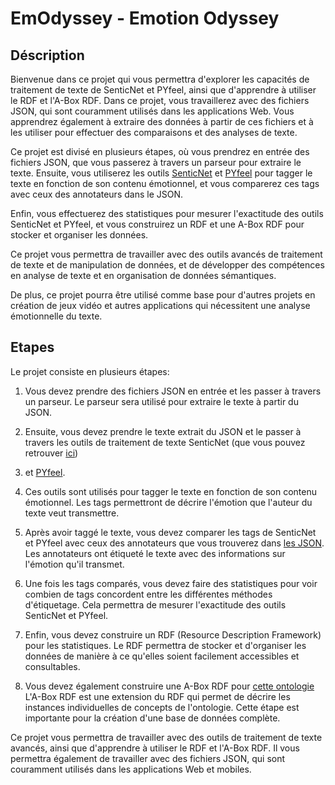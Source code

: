 # EmOdyssey - Emotion Odyssey

## Déscription

Bienvenue dans ce projet qui vous permettra d'explorer les capacités de traitement de texte 
de SenticNet et PYfeel, ainsi que d'apprendre à utiliser le RDF et l'A-Box RDF. 
Dans ce projet, vous travaillerez avec des fichiers JSON, qui sont couramment utilisés 
dans les applications Web. Vous apprendrez également à extraire des données à partir de ces fichiers 
et à les utiliser pour effectuer des comparaisons et des analyses de texte.

Ce projet est divisé en plusieurs étapes, où vous prendrez en entrée des fichiers JSON, 
que vous passerez à travers un parseur pour extraire le texte. 
Ensuite, vous utiliserez les outils [SenticNet](https://sentic.net/about/) et 
[PYfeel](https://github.com/AdilZouitine/pyFeel) pour tagger le texte 
en fonction de son contenu émotionnel, 
et vous comparerez ces tags avec ceux des annotateurs dans le JSON. 

Enfin, vous effectuerez des statistiques pour mesurer l'exactitude des outils SenticNet et PYfeel, 
et vous construirez un RDF et une A-Box RDF pour stocker et organiser les données.

Ce projet vous permettra de travailler avec des outils avancés de traitement de texte 
et de manipulation de données, et de développer des compétences en analyse de texte 
et en organisation de données sémantiques. 

De plus, ce projet pourra être utilisé comme base pour d'autres projets en création
de jeux vidéo et autres applications qui nécessitent une analyse émotionnelle du texte.

## Etapes
Le projet consiste en plusieurs étapes:

1. Vous devez prendre des fichiers JSON en entrée et les passer à travers un parseur.
Le parseur sera utilisé pour extraire le texte à partir du JSON.

2. Ensuite, vous devez prendre le texte extrait du JSON et
le passer à travers les outils de traitement de texte SenticNet (que vous pouvez retrouver [ici](senticnet.py))
3. et [PYfeel](https://github.com/AdilZouitine/pyFeel).

3. Ces outils sont utilisés pour tagger le texte en fonction de son contenu émotionnel. 
Les tags permettront de décrire l'émotion que l'auteur du texte veut transmettre.

3. Après avoir taggé le texte, vous devez comparer les tags de SenticNet et PYfeel 
avec ceux des annotateurs que vous trouverez dans [les JSON](./data/input). 
Les annotateurs ont étiqueté le texte avec des informations sur l'émotion qu'il transmet.

4. Une fois les tags comparés, vous devez faire des statistiques pour voir combien 
de tags concordent entre les différentes méthodes d'étiquetage. 
Cela permettra de mesurer l'exactitude des outils SenticNet et PYfeel.

5. Enfin, vous devez construire un RDF (Resource Description Framework) pour les statistiques. 
Le RDF permettra de stocker et d'organiser les données de manière à ce qu'elles soient facilement accessibles et consultables.

6. Vous devez également construire une A-Box RDF pour [cette ontologie](./ontologies/psy_model.owl)
L'A-Box RDF est une extension du RDF qui permet de décrire les instances individuelles de concepts de l'ontologie. 
Cette étape est importante pour la création d'une base de données complète.

Ce projet vous permettra de travailler avec des outils de traitement de texte avancés, ainsi que d'apprendre à utiliser le RDF et l'A-Box RDF. Il vous permettra également de travailler avec des fichiers JSON, qui sont couramment utilisés dans les applications Web et mobiles.